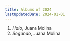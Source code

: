 ```yaml
---
title: Albums of 2024
lastUpdatedDate: 2024-01-01
---
```


1. *Halo*, Juana Molina
2. *Segundo*, Juana Molina
